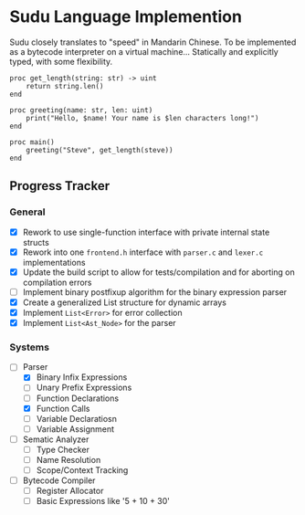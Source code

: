# Sudu Language Implemention

Sudu closely translates to "speed" in Mandarin Chinese.
To be implemented as a bytecode interpreter on a virtual machine...
Statically and explicitly typed, with some flexibility.

```
proc get_length(string: str) -> uint
    return string.len()
end

proc greeting(name: str, len: uint)
    print("Hello, $name! Your name is $len characters long!")
end

proc main()
    greeting("Steve", get_length(steve))
end
```

## Progress Tracker

### General
- [x] Rework to use single-function interface with private internal state structs
- [x] Rework into one `frontend.h` interface with `parser.c` and `lexer.c` implementations
- [x] Update the build script to allow for tests/compilation and for aborting on compilation errors
- [ ] Implement binary postfixup algorithm for the binary expression parser
- [x] Create a generalized List structure for dynamic arrays
- [x] Implement `List<Error>` for error collection
- [x] Implement `List<Ast_Node>` for the parser

### Systems
- [ ] Parser
    - [x] Binary Infix Expressions
    - [ ] Unary Prefix Expressions
    - [ ] Function Declarations
    - [x] Function Calls
    - [ ] Variable Declaratiosn
    - [ ] Variable Assignment
- [ ] Sematic Analyzer
    - [ ] Type Checker
    - [ ] Name Resolution
    - [ ] Scope/Context Tracking
- [ ] Bytecode Compiler
    - [ ] Register Allocator
    - [ ] Basic Expressions like '5 + 10 + 30'